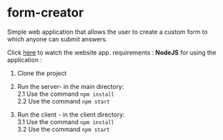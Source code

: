 # form-creator
Simple web application that allows the user to create a custom form to which anyone can submit answers.

Click [here](https://tom-form-creator.herokuapp.com/)
to watch the website app.
requirements : **NodeJS**
for using the application :  
1. Clone the project  
2. Run the server- in the main directory:    
  2.1 Use the command  `npm install`  
  2.2 Use the command  `npm start`  
    
3. Run the client - in the client directory:  
  3.1 Use the command  `npm install`  
  3.2 Use the command  `npm start`  

